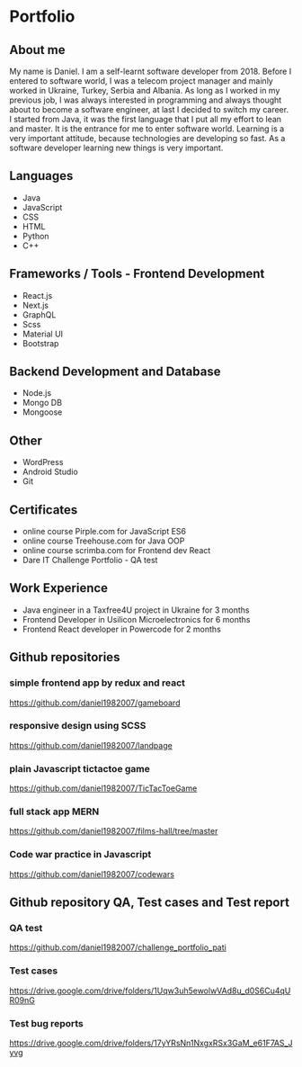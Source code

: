 # Portfolio

## About me
My name is Daniel. I am a self-learnt software developer from 2018. Before 
I entered to software world, I was a telecom project manager and mainly
worked in Ukraine, Turkey, Serbia and Albania. As long as I worked in my
previous job, I was always interested in programming and always thought about
to become a software engineer, at last I decided to switch my career. I started
from Java, it was the first language that I put all my effort to lean and master.
It is the entrance for me to enter software world. Learning is a very important 
attitude, because technologies are developing so fast. As a software developer
learning new things is very important.

## Languages
* Java
* JavaScript
* CSS
* HTML
* Python
* C++

## Frameworks / Tools - Frontend Development
* React.js
* Next.js
* GraphQL
* Scss
* Material UI
* Bootstrap

## Backend Development and Database
* Node.js
* Mongo DB
* Mongoose

## Other
* WordPress
* Android Studio
* Git


## Certificates
* online course Pirple.com for JavaScript ES6
* online course Treehouse.com for Java OOP
* online course scrimba.com for Frontend dev React
* Dare IT Challenge Portfolio - QA test

## Work Experience
* Java engineer in a Taxfree4U project in Ukraine for 3 months
* Frontend Developer in Usilicon Microelectronics for 6 months
* Frontend React developer in Powercode for 2 months

## Github repositories
### simple frontend app by redux and react
https://github.com/daniel1982007/gameboard
### responsive design using SCSS
https://github.com/daniel1982007/landpage
### plain Javascript tictactoe game
https://github.com/daniel1982007/TicTacToeGame
### full stack app MERN
https://github.com/daniel1982007/films-hall/tree/master
### Code war practice in Javascript
https://github.com/daniel1982007/codewars

## Github repository QA, Test cases and Test report
### QA test
https://github.com/daniel1982007/challenge_portfolio_pati
### Test cases
https://drive.google.com/drive/folders/1Uqw3uh5ewolwVAd8u_d0S6Cu4qUR09nG
### Test bug reports
https://drive.google.com/drive/folders/17yYRsNn1NxgxRSx3GaM_e61F7AS_Jyvg



